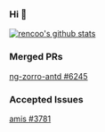 ### Hi 👋
[![rencoo's github stats](https://github-readme-stats.vercel.app/api?username=rencoo)](https://github.com/rencoo)

### Merged PRs
[ng-zorro-antd #6245](https://github.com/NG-ZORRO/ng-zorro-antd/pull/6245)

### Accepted Issues
[amis #3781](https://github.com/baidu/amis/issues/3781)
<!--
**rencoo/rencoo** is a ✨ _special_ ✨ repository because its `README.md` (this file) appears on your GitHub profile.

Here are some ideas to get you started:

- 🔭 I’m currently working on ...
- 🌱 I’m currently learning ...
- 👯 I’m looking to collaborate on ...
- 🤔 I’m looking for help with ...
- 💬 Ask me about ...
- 📫 How to reach me: ...
- 😄 Pronouns: ...
- ⚡ Fun fact: ...
-->
